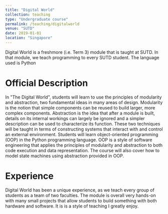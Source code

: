 ```yaml
---
title: "Digital World"
collection: teaching
type: "Undergraduate course"
permalink: /teaching/digitalworld
venue: "SUTD"
date: 2019-01-01
location: "Singapore"
---
```

Digital World is a freshmore (i.e. Term 3) module that is taught at SUTD. In that module, we teach programming to every SUTD student. The language used is Python

# Official Description
In "The Digital World", students will learn to use the principles of modularity and abstraction, two fundamental ideas in many areas of design. Modularity is the notion that simple components can be reused to build larger, more complex components. Abstraction is the idea that after a module is built, details on its internal workings can largely be ignored and a simpler description can be used to characterize its function. These two techniques will be taught in terms of constructing systems that interact with and control an external environment. Students will learn object-oriented programming (OOP) in the Python programming language. OOP is a style of software engineering that applies the principles of modularity and abstraction to both code execution and data representation. The course will also cover how to model state machines using abstraction provided in OOP.

# Experience
Digital World has been a unique experience, as we teach every group of students as a team of two faculties. The module is overall very hands-on with many small projects that allow students to build something with both hardware and software. It is is a style of teaching I greatly enjoy.
